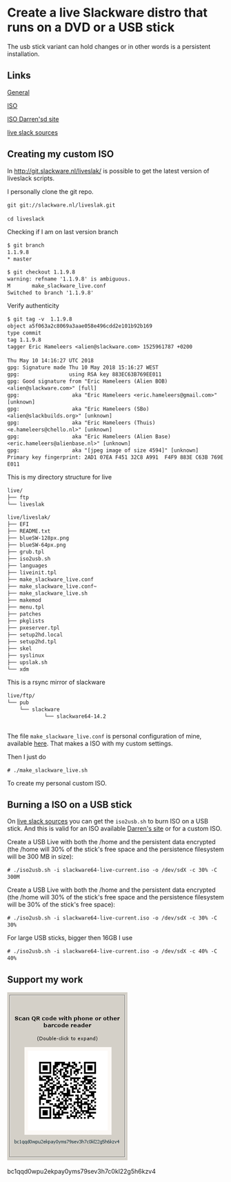 # Create a live Slackware distro that runs on a DVD or a USB stick

The usb stick variant can hold changes or in other words is a persistent installation.

## Links

[General](https://docs.slackware.com/slackware:liveslak)

[ISO](https://docs.slackware.com/slackware:liveslak#downloading_iso_images)

[ISO Darren'sd site](http://slackware.uk/people/alien-slacklive/)

[live slack sources](http://git.slackware.nl/liveslak/)


## Creating my custom ISO 

In http://git.slackware.nl/liveslak/ is possible to get the latest version of liveslack scripts.

I personally clone the git repo.

```
git git://slackware.nl/liveslak.git

cd liveslack

```

Checking if I am on last version branch

```
$ git branch         
1.1.9.8
* master
```

```
$ git checkout 1.1.9.8
warning: refname '1.1.9.8' is ambiguous.
M       make_slackware_live.conf
Switched to branch '1.1.9.8'
```

Verify authenticity 

```
$ git tag -v  1.1.9.8 
object a5f063a2c8069a3aae058e496cdd2e101b92b169
type commit
tag 1.1.9.8
tagger Eric Hameleers <alien@slackware.com> 1525961787 +0200

Thu May 10 14:16:27 UTC 2018
gpg: Signature made Thu 10 May 2018 15:16:27 WEST
gpg:                using RSA key 883EC63B769EE011
gpg: Good signature from "Eric Hameleers (Alien BOB) <alien@slackware.com>" [full]
gpg:                 aka "Eric Hameleers <eric.hameleers@gmail.com>" [unknown]
gpg:                 aka "Eric Hameleers (SBo) <alien@slackbuilds.org>" [unknown]
gpg:                 aka "Eric Hameleers (Thuis) <e.hameleers@chello.nl>" [unknown]
gpg:                 aka "Eric Hameleers (Alien Base) <eric.hameleers@alienbase.nl>" [unknown]
gpg:                 aka "[jpeg image of size 4594]" [unknown]
Primary key fingerprint: 2AD1 07EA F451 32C8 A991  F4F9 883E C63B 769E E011
```

This is my directory structure for live 

```
live/                                                                                                                                       
├── ftp                                                                                                                                     
└── liveslak 
```

```
live/liveslak/                                                                                                                              
├── EFI                                                                                                                                     
├── README.txt                                                                                                                              
├── blueSW-128px.png                                                                                                                        
├── blueSW-64px.png                                                                                                                         
├── grub.tpl                                                                                                                                
├── iso2usb.sh                                                                                                                              
├── languages                                                                                                                               
├── liveinit.tpl                                                                                                                            
├── make_slackware_live.conf                                                                                                                
├── make_slackware_live.conf~                                                                                                               
├── make_slackware_live.sh                                                                                                                  
├── makemod                                                                                                                                 
├── menu.tpl                                                                                                                                
├── patches                                                                                                                                 
├── pkglists                                                                                                                                
├── pxeserver.tpl                                                                                                                           
├── setup2hd.local                                                                                                                          
├── setup2hd.tpl                                                                                                                            
├── skel                                                                                                                                    
├── syslinux                                                                                                                                
├── upslak.sh                                                                                                                               
└── xdm   
```

This is a rsync mirror of slackware 
```
live/ftp/                                                                                                                                   
└── pub                                                                                                                                     
    └── slackware                                                                                                                           
            └── slackware64-14.2                                                                                                                
                                           
```

The file `make_slackware_live.conf` is personal configuration of mine, available [here](https://pastebin.com/BMK0AcCX). That makes a ISO with my custom settings.

Then I just do 

```
# ./make_slackware_live.sh
```

To create my personal custom ISO.

## Burning a ISO on a USB stick


On [live slack sources](http://git.slackware.nl/liveslak/) you can get the `iso2usb.sh` to burn ISO on a USB stick. And this is valid for an ISO available [Darren's site](http://slackware.uk/people/alien-slacklive/) or for a custom ISO.

Create a USB Live with both the /home and the persistent data encrypted (the /home will 30% of the stick's free space  and the persistence filesystem will be 300 MB in size):
```
# ./iso2usb.sh -i slackware64-live-current.iso -o /dev/sdX -c 30% -C 300M 
```

Create a USB Live with both the /home and the persistent data encrypted (the /home will 30% of the stick's free space  and the persistence filesystem will be 30% of the stick's free space):
```
# ./iso2usb.sh -i slackware64-live-current.iso -o /dev/sdX -c 30% -C 30% 
```

For large USB sticks, bigger then 16GB I use 
```
# ./iso2usb.sh -i slackware64-live-current.iso -o /dev/sdX -c 40% -C 40% 
```


## Support my work

![alt text](https://github.com/InserirAquiNome/crypto/blob/master/static/image/donate.png "Logo Title Text 1")

bc1qqd0wpu2ekpay0yms79sev3h7c0kl22g5h6kzv4
